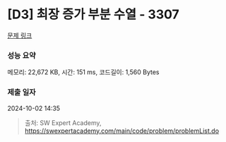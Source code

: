 # [D3] 최장 증가 부분 수열 - 3307 

[문제 링크](https://swexpertacademy.com/main/code/problem/problemDetail.do?contestProbId=AWBOKg-a6l0DFAWr) 

### 성능 요약

메모리: 22,672 KB, 시간: 151 ms, 코드길이: 1,560 Bytes

### 제출 일자

2024-10-02 14:35



> 출처: SW Expert Academy, https://swexpertacademy.com/main/code/problem/problemList.do